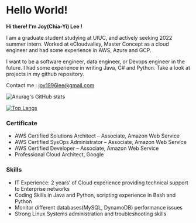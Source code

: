 # Hello World!

**Hi there! I'm Joy(Chia-Yi) Lee !**

I am a graduate student studying at UIUC, and actively seeking 2022 summer intern. Worked at eCloudvalley, Master Concept as a cloud engineer and had some experience in AWS, Azure and GCP.

I want to be a software engineer, data engineer, or Devops engineer in the future. I had some experience in writing Java, C# and Python. Take a look at projects in my github repository.

Contact me : joy1996lee@gmail.com


![Anurag's GitHub stats](https://github-readme-stats.vercel.app/api?username=chiayi0327&show_icons=true&theme=city_lights)

[![Top Langs](https://github-readme-stats.vercel.app/api/top-langs/?username=chiayi0327&layout=compact)](https://github.com/anuraghazra/github-readme-stats)



### Certificate
* AWS Certified Solutions Architect – Associate, Amazon Web Service
* AWS Certified SysOps Administrator – Associate, Amazon Web Service
* AWS Certified Developer – Associate, Amazon Web Service
* Professional Cloud Architect, Google

### Skills
* IT Experience: 2 years’ of Cloud experience providing technical support to Enterprise networks
* Coding Skills in Java and Python, scripting experience in Bash and Python
* Monitor different databases(MySQL, DynamoDB) performance issues
* Strong Linux Systems administration and troubleshooting skills
